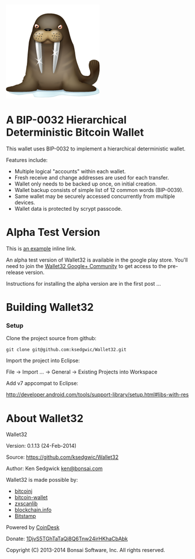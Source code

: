 ![Wallet32](walrus-256.png)

A BIP-0032 Hierarchical Deterministic Bitcoin Wallet
====================================================

This wallet uses BIP-0032 to implement a hierarchical deterministic
wallet.

Features include:

* Multiple logical "accounts" within each wallet.
* Fresh receive and change addresses are used for each transfer.
* Wallet only needs to be backed up once, on initial creation.
* Wallet backup consists of simple list of 12 common words (BIP-0039).
* Same wallet may be securely accessed concurrently from multiple devices.
* Wallet data is protected by scrypt passcode.

Alpha Test Version
================
This is [an example](http://example.com/ "Title") inline link.

An alpha test version of Wallet32 is available in the google play store.
You'll need to join the
[Wallet32 Google+ Community](https://plus.google.com/u/0/communities/112340435878616981465) to get access to the
pre-release version.

Instructions for installing the alpha version are in the first post ...

Building Wallet32
===============

### Setup

Clone the project source from github:

    git clone git@github.com:ksedgwic/Wallet32.git

Import the project into Eclipse:

File -> Import ... -> General -> Existing Projects into Workspace

Add v7 appcompat to Eclipse:

http://developer.android.com/tools/support-library/setup.html#libs-with-res


About Wallet32
================

Wallet32

Version: 0.1.13 (24-Feb-2014)

Source:  https://github.com/ksedgwic/Wallet32

Author:  Ken Sedgwick <ken@bonsai.com>

Wallet32 is made possible by:
* [bitcoinj](https://code.google.com/p/bitcoinj/)
* [bitcoin-wallet](https://github.com/schildbach/bitcoin-wallet)
* [zxscanlib](https://github.com/LivotovLabs/zxscanlib)
* [blockchain.info](https://blockchain.info)
* [Bitstamp](https://www.bitstamp.net)

Powered by [CoinDesk](http://www.coindesk.com/price)

Donate: [1DjvS5TGhTaTaQj8Q6Tnw24irHKhaCbAbk](bitcoin:1DjvS5TGhTaTaQj8Q6Tnw24irHKhaCbAbk)

Copyright (C) 2013-2014 Bonsai Software, Inc.  All rights reserved.
